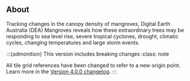 ## About

<!--
Digital Earth Australia (DEA) Mangroves classifies mangrove canopy cover density across Australia's coastal ecosystems using 35+ years of Landsat data (1987&ndash;present) at 30-meter resolution. 
This dataset provides critical environmental intelligence for climate change monitoring, coastal protection planning, biodiversity conservation, and disaster response. 
By tracking mangrove health and extent over time, it enables assessment of how cyclones, sea level rise, and extreme weather events impact these critical carbon storage ecosystems, 
supporting evidence-based coastal management and conservation decisions. The ongoing maintenance and annual updates of this long-term monitoring resource advances scientific research and supports sustainable coastal management for public benefit.
-->



Tracking changes in the canopy density of mangroves, Digital Earth Australia (DEA) Mangroves reveals how these extraordinary trees may be responding to sea level rise, severe tropical cyclones, drought, climatic cycles, changing temperatures and large storm events.

:::{admonition} This version includes breaking changes
:class: note

All tile grid references have been changed to refer to a new origin point. Learn more in the [Version 4.0.0 changelog](./?tab=history#version-4-0-0).
:::
